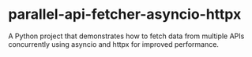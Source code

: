 # parallel-api-fetcher-asyncio-httpx
A Python project that demonstrates how to fetch data from multiple APIs concurrently using asyncio and httpx for improved performance.
